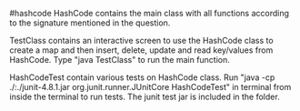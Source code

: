 #hashcode
HashCode contains the main class with all functions according to the signature mentioned in the question.

TestClass contains an interactive screen to use the HashCode class to create a map and then insert, delete, update and read key/values from HashCode.
Type "java TestClass" to run the main function.

HashCodeTest contain various tests on HashCode class.
Run "java -cp ./:./junit-4.8.1.jar org.junit.runner.JUnitCore HashCodeTest" in terminal from inside the terminal to run tests.
The junit test jar is included in the folder.
